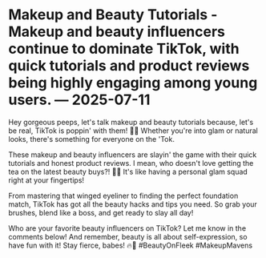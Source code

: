 # Makeup and Beauty Tutorials - Makeup and beauty influencers continue to dominate TikTok, with quick tutorials and product reviews being highly engaging among young users. — 2025-07-11

Hey gorgeous peeps, let's talk makeup and beauty tutorials because, let's be real, TikTok is poppin' with them! 💄✨ Whether you're into glam or natural looks, there's something for everyone on the 'Tok.

These makeup and beauty influencers are slayin' the game with their quick tutorials and honest product reviews. I mean, who doesn't love getting the tea on the latest beauty buys?! 🍵💋 It's like having a personal glam squad right at your fingertips!

From mastering that winged eyeliner to finding the perfect foundation match, TikTok has got all the beauty hacks and tips you need. So grab your brushes, blend like a boss, and get ready to slay all day!

Who are your favorite beauty influencers on TikTok? Let me know in the comments below! And remember, beauty is all about self-expression, so have fun with it! Stay fierce, babes! 🔥💅 #BeautyOnFleek #MakeupMavens